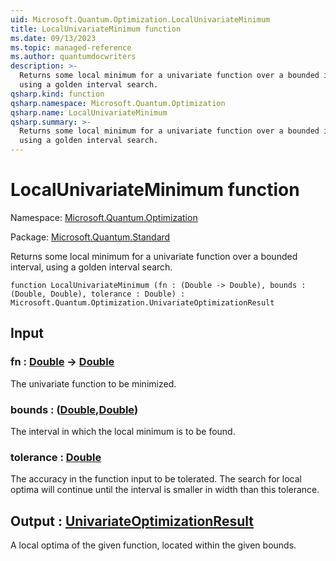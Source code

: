 ```yaml
---
uid: Microsoft.Quantum.Optimization.LocalUnivariateMinimum
title: LocalUnivariateMinimum function
ms.date: 09/13/2023
ms.topic: managed-reference
ms.author: quantumdocwriters
description: >-
  Returns some local minimum for a univariate function over a bounded interval,
  using a golden interval search.
qsharp.kind: function
qsharp.namespace: Microsoft.Quantum.Optimization
qsharp.name: LocalUnivariateMinimum
qsharp.summary: >-
  Returns some local minimum for a univariate function over a bounded interval,
  using a golden interval search.
---
```


# LocalUnivariateMinimum function

Namespace: [Microsoft.Quantum.Optimization](xref:Microsoft.Quantum.Optimization)

Package: [Microsoft.Quantum.Standard](https://nuget.org/packages/Microsoft.Quantum.Standard)


Returns some local minimum for a univariate function over a bounded interval,using a golden interval search.

```qsharp
function LocalUnivariateMinimum (fn : (Double -> Double), bounds : (Double, Double), tolerance : Double) : Microsoft.Quantum.Optimization.UnivariateOptimizationResult
```


## Input

### fn : [Double](xref:microsoft.quantum.qsharp.valueliterals#double-literals) -> [Double](xref:microsoft.quantum.qsharp.valueliterals#double-literals)

The univariate function to be minimized.


### bounds : ([Double](xref:microsoft.quantum.qsharp.valueliterals#double-literals),[Double](xref:microsoft.quantum.qsharp.valueliterals#double-literals))

The interval in which the local minimum is to be found.


### tolerance : [Double](xref:microsoft.quantum.qsharp.valueliterals#double-literals)

The accuracy in the function input to be tolerated.The search for local optima will continue until the interval issmaller in width than this tolerance.



## Output : [UnivariateOptimizationResult](xref:Microsoft.Quantum.Optimization.UnivariateOptimizationResult)

A local optima of the given function, located within the given bounds.